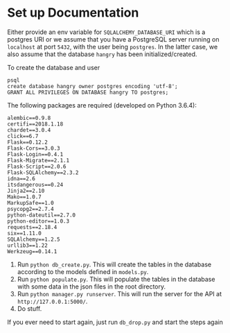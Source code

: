 # Set up Documentation

Either provide an env variable for `SQLALCHEMY_DATABASE_URI` which is a postgres URI or we assume that you have a PostgreSQL server running on `localhost` at port `5432`, with the user being `postgres`. In the latter case, we also assume that the database `hangry` has been initialized/created.

To create the database and user
```
psql 
create database hangry owner postgres encoding 'utf-8';
GRANT ALL PRIVILEGES ON DATABASE hangry TO postgres;
```

The following packages are required (developed on Python 3.6.4):

```
alembic==0.9.8
certifi==2018.1.18
chardet==3.0.4
click==6.7
Flask==0.12.2
Flask-Cors==3.0.3
Flask-Login==0.4.1
Flask-Migrate==2.1.1
Flask-Script==2.0.6
Flask-SQLAlchemy==2.3.2
idna==2.6
itsdangerous==0.24
Jinja2==2.10
Mako==1.0.7
MarkupSafe==1.0
psycopg2==2.7.4
python-dateutil==2.7.0
python-editor==1.0.3
requests==2.18.4
six==1.11.0
SQLAlchemy==1.2.5
urllib3==1.22
Werkzeug==0.14.1
``` 

1. Run `python db_create.py`. This will create the tables in the database according to the models defined in `models.py`.
2. Run `python populate.py`. This will populate the tables in the database with some data in the json files in the root directory.
3. Run `python manager.py runserver`. This will run the server for the API at `http://127.0.0.1:5000/`.
4. Do stuff.

If you ever need to start again, just run `db_drop.py` and start the steps again
